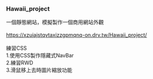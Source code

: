 <h3>Hawaii_project</h3>

一個靜態網站，模擬製作一個商用網站外觀</br>
</br>
https://xzuiajstqvtaxizzgpmqnq-on.drv.tw/Hawaii_project/</br>
</br>
練習CSS</br>
1.使用CSS製作隱藏式NavBar</br>
2.練習RWD</br>
3.滑鼠移上去時圖片縮放功能</br>
